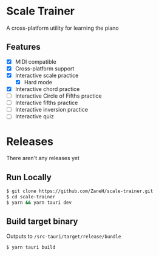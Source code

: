 # Scale Trainer

A cross-platform utility for learning the piano

## Features

- [x] MIDI compatible
- [x] Cross-platform support
- [x] Interactive scale practice
  - [x] Hard mode
- [x] Interactive chord practice
- [ ] Interactive Circle of Fifths practice
- [ ] Interactive fifths practice
- [ ] Interactive inversion practice
- [ ] Interactive quiz

# Releases

There aren't any releases yet

## Run Locally

```bash
$ git clone https://github.com/ZaneH/scale-trainer.git
$ cd scale-trainer
$ yarn && yarn tauri dev
```

## Build target binary

Outputs to `/src-tauri/target/release/bundle`

```bash
$ yarn tauri build
```
